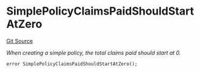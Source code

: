 # SimplePolicyClaimsPaidShouldStartAtZero
[Git Source](https://github.com/nayms/contracts-v3/blob/0aa70a4d39a9875c02cd43cc38c09012f52d800e/src/shared/CustomErrors.sol)

*When creating a simple policy, the total claims paid should start at 0.*


```solidity
error SimplePolicyClaimsPaidShouldStartAtZero();
```

